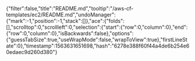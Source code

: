 {"filter":false,"title":"README.md","tooltip":"/aws-cf-templates/ec2/README.md","undoManager":{"mark":-1,"position":-1,"stack":[]},"ace":{"folds":[],"scrolltop":0,"scrollleft":0,"selection":{"start":{"row":0,"column":0},"end":{"row":0,"column":0},"isBackwards":false},"options":{"guessTabSize":true,"useWrapMode":false,"wrapToView":true},"firstLineState":0},"timestamp":1563631651698,"hash":"6278e388f60f44a4de6b254e60edaec9d260d380"}